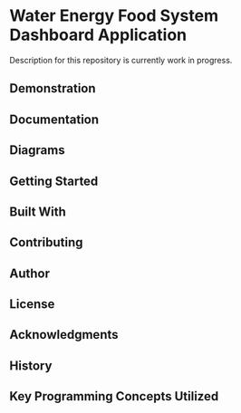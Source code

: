 # Water Energy Food System Dashboard Application

Description for this repository is currently work in progress.

## Demonstration


## Documentation


## Diagrams


## Getting Started


## Built With


## Contributing


## Author


## License


## Acknowledgments


## History


## Key Programming Concepts Utilized
